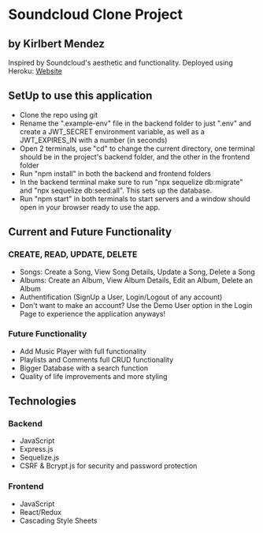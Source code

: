 # Soundcloud Clone Project
## by Kirlbert Mendez

Inspired by Soundcloud's aesthetic and functionality.
Deployed using Heroku: <a href="https://sc-project-aa.herokuapp.com/"> Website </a>

## SetUp to use this application
* Clone the repo using git
* Rename the ".example-env" file in the backend folder to just ".env" and create a JWT_SECRET environment variable, as well as a JWT_EXPIRES_IN with a number (in seconds)
* Open 2 terminals, use "cd" to change the current directory, one terminal should be in the project's backend folder, and the other in the frontend folder
* Run "npm install" in both the backend and frontend folders
* In the backend terminal make sure to run "npx sequelize db:migrate" and "npx sequelize db:seed:all". This sets up the database.
* Run "npm start" in both terminals to start servers and a window should open in your browser ready to use the app.

## Current and Future Functionality

### CREATE, READ, UPDATE, DELETE
* Songs: Create a Song, View Song Details, Update a Song, Delete a Song
* Albums: Create an Album, View Album Details, Edit an Album, Delete an Album
* Authentification (SignUp a User, Login/Logout of any account)
* Don't want to make an account? Use the Demo User option in the Login Page to experience the application anyways!

### Future Functionality
* Add Music Player with full functionality
* Playlists and Comments full CRUD functionality
* Bigger Database with a search function
* Quality of life improvements and more styling

## Technologies

### Backend
* JavaScript
* Express.js
* Sequelize.js
* CSRF & Bcrypt.js for security and password protection

### Frontend
* JavaScript
* React/Redux
* Cascading Style Sheets

